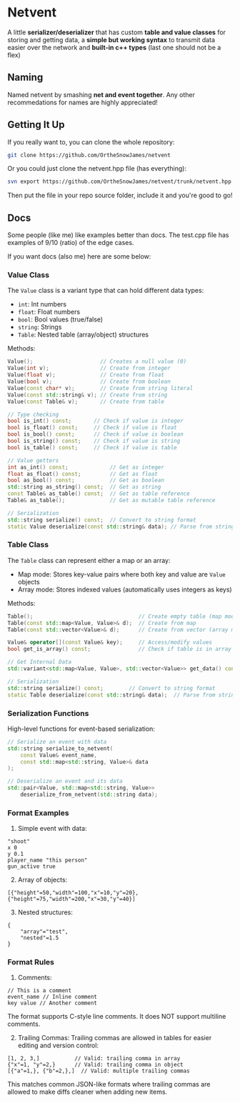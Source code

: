 # Netvent

A little **serializer/deserializer** that has custom **table and value classes** for storing and getting data, a **simple but working syntax** to transmit data easier over the network and **built-in c++ types** (last one should not be a flex)

## Naming

Named netvent by smashing **net and event together**. Any other recommedations for names are highly appreciated!

## Getting It Up

If you really want to, you can clone the whole repository:

```sh
git clone https://github.com/OrtheSnowJames/netvent
```

Or you could just clone the netvent.hpp file (has everything):

```sh
svn export https://github.com/OrtheSnowJames/netvent/trunk/netvent.hpp
```

Then put the file in your repo source folder, include it and you're good to go!

## Docs

Some people (like me) like examples better than docs. The test.cpp file has examples of 9/10 (ratio) of the edge cases.

If you want docs (also me) here are some below:

### Value Class

The `Value` class is a variant type that can hold different data types:
- `int`: Int numbers
- `float`: Float numbers
- `bool`: Bool values (true/false)
- `string`: Strings
- `Table`: Nested table (array/object) structures

Methods:
```cpp
Value();                     // Creates a null value (0)
Value(int v);                // Create from integer
Value(float v);              // Create from float
Value(bool v);               // Create from boolean
Value(const char* v);        // Create from string literal
Value(const std::string& v); // Create from string
Value(const Table& v);       // Create from table

// Type checking
bool is_int() const;       // Check if value is integer
bool is_float() const;     // Check if value is float
bool is_bool() const;      // Check if value is boolean
bool is_string() const;    // Check if value is string
bool is_table() const;     // Check if value is table

// Value getters
int as_int() const;             // Get as integer
float as_float() const;         // Get as float
bool as_bool() const;           // Get as boolean
std::string as_string() const;  // Get as string
const Table& as_table() const;  // Get as table reference
Table& as_table();              // Get as mutable table reference

// Serialization
std::string serialize() const;  // Convert to string format
static Value deserialize(const std::string& data); // Parse from string
```

### Table Class

The `Table` class can represent either a map or an array:
- Map mode: Stores key-value pairs where both key and value are `Value` objects
- Array mode: Stores indexed values (automatically uses integers as keys)

Methods:
```cpp
Table();                                 // Create empty table (map mode)
Table(const std::map<Value, Value>& d);  // Create from map
Table(const std::vector<Value>& d);      // Create from vector (array mode)

Value& operator[](const Value& key);     // Access/modify values
bool get_is_array() const;               // Check if table is in array mode

// Get Internal Data 
std::variant<std::map<Value, Value>, std::vector<Value>> get_data() const;

// Serialization
std::string serialize() const;        // Convert to string format
static Table deserialize(const std::string& data);  // Parse from string
```

### Serialization Functions

High-level functions for event-based serialization:

```cpp
// Serialize an event with data
std::string serialize_to_netvent(
    const Value& event_name,
    const std::map<std::string, Value>& data
);

// Deserialize an event and its data
std::pair<Value, std::map<std::string, Value>> 
    deserialize_from_netvent(std::string data);
```

### Format Examples

1. Simple event with data:
```
"shoot"
x 0
y 0.1
player_name "this person"
gun_active true
```

2. Array of objects:
```
[{"height"=50,"width"=100,"x"=10,"y"=20},{"height"=75,"width"=200,"x"=30,"y"=40}]
```

3. Nested structures:
```
{
    "array"="test",
    "nested"=1.5
}
```

### Format Rules

1. Comments:
```
// This is a comment
event_name // Inline comment
key value // Another comment
```
The format supports C-style line comments. It does NOT support multiline comments.

2. Trailing Commas:
Trailing commas are allowed in tables for easier editing and version control:
```
[1, 2, 3,]           // Valid: trailing comma in array
{"x"=1, "y"=2,}      // Valid: trailing comma in object
[{"a"=1,}, {"b"=2,},]  // Valid: multiple trailing commas
```

This matches common JSON-like formats where trailing commas are allowed to make diffs cleaner when adding new items.
